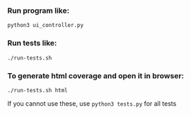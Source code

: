 ### Run program like:
`python3 ui_controller.py`

### Run tests like:
`./run-tests.sh`

### To generate html coverage and open it in browser:
`./run-tests.sh html`

If you cannot use these, use `python3 tests.py` for all tests
